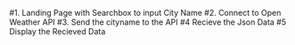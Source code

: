 #1. Landing Page with Searchbox to input City Name
#2. Connect to Open Weather API
#3. Send the cityname to the API
#4 Recieve the Json Data
#5 Display the Recieved Data